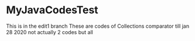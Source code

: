 # MyJavaCodesTest
This is in the edit1 branch
These are codes of Collections comparator till jan 28 2020
not actually 2 codes but all
